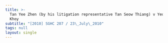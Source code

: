 ```yaml
---
title: >-
  Tan Yee Zhen (by his litigation representative Tan Seow Thiang) v Yeo Cheng
  Khoy
subtitle: "[2010] SGHC 207 / 23\_July\_2010"
tags: null
layout: single
---
```


